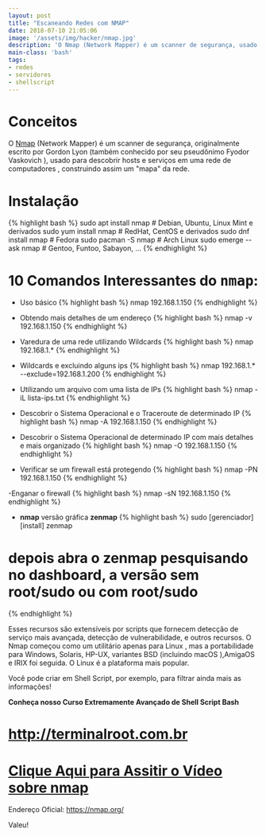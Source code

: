 ```yaml
---
layout: post
title: "Escaneando Redes com NMAP"
date: 2018-07-10 21:05:06
image: '/assets/img/hacker/nmap.jpg'
description: 'O Nmap (Network Mapper) é um scanner de segurança, usado para descobrir hosts e serviços em uma rede de computadores , construindo assim um "mapa" da rede.'
main-class: 'bash'
tags:
- redes
- servidores
- shellscript
---
```


# Conceitos

O [Nmap](https://nmap.org/) (Network Mapper) é um scanner de segurança, originalmente escrito por Gordon Lyon (também conhecido por seu pseudônimo Fyodor Vaskovich ), usado para descobrir hosts e serviços em uma rede de computadores , construindo assim um "mapa" da rede.

# Instalação
{% highlight bash %}
sudo apt install nmap # Debian, Ubuntu, Linux Mint e derivados
sudo yum install nmap # RedHat, CentOS e derivados
sudo dnf install nmap # Fedora
sudo pacman -S nmap   # Arch Linux
sudo emerge --ask nmap # Gentoo, Funtoo, Sabayon, ...
{% endhighlight %}

# 10 Comandos Interessantes do <kbd>nmap</kbd>:

- Uso básico
{% highlight bash %}
nmap 192.168.1.150
{% endhighlight %}

- Obtendo mais detalhes de um endereço
{% highlight bash %}
nmap -v 192.168.1.150
{% endhighlight %}

- Varedura de uma rede utilizando Wildcards
{% highlight bash %}
nmap 192.168.1.*
{% endhighlight %}


- Wildcards e excluindo alguns ips
{% highlight bash %}
nmap 192.168.1.* --exclude=192.168.1.200
{% endhighlight %}

- Utilizando um arquivo com uma lista de IPs
{% highlight bash %}
nmap -iL lista-ips.txt
{% endhighlight %}

- Descobrir o Sistema Operacional e o Traceroute de determinado IP
{% highlight bash %}
nmap -A 192.168.1.150
{% endhighlight %}

- Descobrir o Sistema Operacional de determinado IP com mais detalhes e mais organizado
{% highlight bash %}
nmap -O 192.168.1.150
{% endhighlight %}

- Verificar se um firewall está protegendo
{% highlight bash %}
nmap -PN 192.168.1.150
{% endhighlight %}

-Enganar o firewall
{% highlight bash %}
nmap -sN 192.168.1.150
{% endhighlight %}

- __nmap__ versão gráfica __zenmap__
{% highlight bash %}
sudo [gerenciador] [install] zenmap
# depois abra o zenmap pesquisando no dashboard, a versão sem root/sudo ou com root/sudo
{% endhighlight %}

Esses recursos são extensíveis por scripts que fornecem detecção de serviço mais avançada, detecção de vulnerabilidade, e outros recursos. O Nmap começou como um utilitário apenas para Linux , mas a portabilidade para Windows, Solaris, HP-UX, variantes BSD (incluindo macOS ),AmigaOS e IRIX foi seguida. O Linux é a plataforma mais popular.

Você pode criar em Shell Script, por exemplo, para filtrar ainda mais as informações!

__Conheça nosso Curso Extremamente Avançado de Shell Script Bash__
# <http://terminalroot.com.br>

# [Clique Aqui para Assitir o Vídeo sobre nmap](https://www.youtube.com/watch?v=LFjMu993uAA)

Endereço Oficial: <https://nmap.org/>

Valeu!
